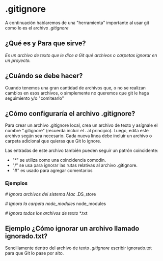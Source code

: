 
# .gitignore
A continuación hablaremos de una "herramienta" importante al usar git como lo es el archivo _.gitignore_
## ¿Qué es y Para que sirve?
_Es un archivo de texto que le dice a Git qué archivos o carpetas ignorar en un proyecto._
## ¿Cuándo se debe hacer?
Cuando tenemos una gran cantidad de archivos que, o no se realizan cambios en esos archivos, o simplemente no queremos que git le haga seguimiento y/o "comitearlo" 

## ¿Cómo configuraría el archivo .gitignore?
Para crear un archivo .gitignore local, crea un archivo de texto y asígnale el nombre ".gitignore" (recuerda incluir el . al principio). Luego, edita este archivo según sea necesario. Cada nueva línea debe incluir un archivo o carpeta adicional que quieras que Git lo ignore.

  Las entradas de este archivo también pueden seguir un patrón coincidente:

- "*" se utiliza como una coincidencia comodín.
- "/" se usa para ignorar las rutas relativas al archivo .gitignore.
- "#" es usado para agregar comentarios

### Ejemplos
_# Ignora archivos del sistema Mac_ 
.DS_store

_# Ignora la carpeta node_modules_
node_modules

_# Ignora todos los archivos de texto_
*.txt

## Ejemplo ¿Cómo ignorar un archivo llamado ignorado.txt?

Sencillamente dentro del archivo de texto _.gitignore_ escribir ignorado.txt para que Git lo pase por alto.